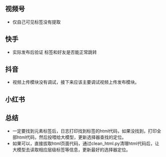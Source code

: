 ## 视频号
 - 仅自己可见标签没有提取





## 快手
- 实际发布后验证 标签和好友是否能正常跳转



## 抖音
- 视频上传模块没有调试，接下来应该主要调试视频上传发布模块。



## 小红书




## 总结
- 一定要找到元素标签后，日志打印找到标签的html代码，如果没找到，打印全部html代码，然后投喂给大模型，更新选择器查找的定位。
- 如果可以，直接拔取html页面代码，通过clean_html.py清理html代码后，让大模型去读取相应层级标签等信息，更新最好的选择器定位。